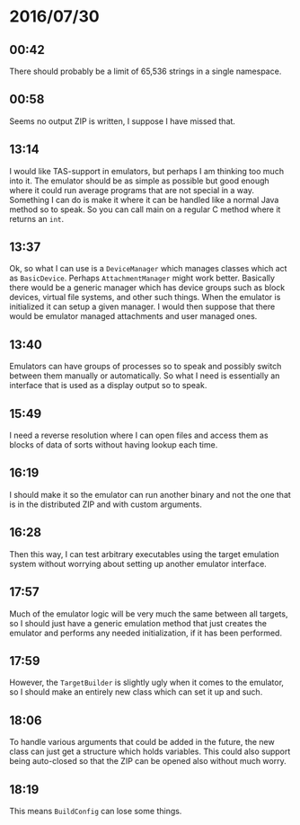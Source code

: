 # 2016/07/30

## 00:42

There should probably be a limit of 65,536 strings in a single namespace.

## 00:58

Seems no output ZIP is written, I suppose I have missed that.

## 13:14

I would like TAS-support in emulators, but perhaps I am thinking too much into
it. The emulator should be as simple as possible but good enough where it could
run average programs that are not special in a way. Something I can do is make
it where it can be handled like a normal Java method so to speak. So you can
call main on a regular C method where it returns an `int`.

## 13:37

Ok, so what I can use is a `DeviceManager` which manages classes which act as
`BasicDevice`. Perhaps `AttachmentManager` might work better. Basically there
would be a generic manager which has device groups such as block devices,
virtual file systems, and other such things. When the emulator is initialized
it can setup a given manager. I would then suppose that there would be emulator
managed attachments and user managed ones.

## 13:40

Emulators can have groups of processes so to speak and possibly switch between
them manually or automatically. So what I need is essentially an interface
that is used as a display output so to speak.

## 15:49

I need a reverse resolution where I can open files and access them as blocks
of data of sorts without having lookup each time.

## 16:19

I should make it so the emulator can run another binary and not the one that is
in the distributed ZIP and with custom arguments.

## 16:28

Then this way, I can test arbitrary executables using the target emulation
system without worrying about setting up another emulator interface.

## 17:57

Much of the emulator logic will be very much the same between all targets, so
I should just have a generic emulation method that just creates the emulator
and performs any needed initialization, if it has been performed.

## 17:59

However, the `TargetBuilder` is slightly ugly when it comes to the emulator, so
I should make an entirely new class which can set it up and such.

## 18:06

To handle various arguments that could be added in the future, the new class
can just get a structure which holds variables. This could also support being
auto-closed so that the ZIP can be opened also without much worry.

## 18:19

This means `BuildConfig` can lose some things.

